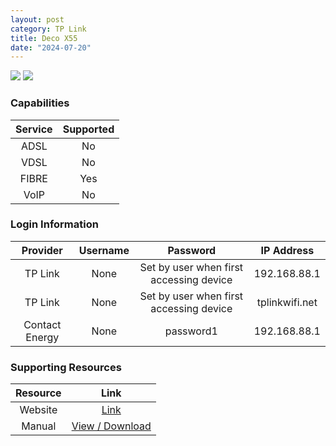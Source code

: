 ```yaml
---
layout: post
category: TP Link
title: Deco X55
date: "2024-07-20"
---
```

<img src="https://static.tp-link.com/upload/image-line/Deco_X55(1-pack)_Overview_01_normal_20211130005420y.jpg" class="modem_image">
<img src="https://static.tp-link.com/upload/image-line/Deco_X55_Overview_02_normal_20211130005449g.jpg" class="modem_image">

### Capabilities

| Service | Supported |
| :-: | :-: |
| ADSL | No |
| VDSL | No |
| FIBRE | Yes |
| VoIP | No |

### Login Information

| Provider | Username | Password | IP Address |
| :-: | :-: | :-: | :-: |
| TP Link | None | Set by user when first accessing device | 192.168.88.1 |
| TP Link | None | Set by user when first accessing device | tplinkwifi.net |
| Contact Energy | None | password1 | 192.168.88.1 |

### Supporting Resources

| Resource | Link |
| :-: | :-: |
| Website | [Link](https://www.tp-link.com/us/deco-mesh-wifi/product-family/deco-x55/) |
| Manual | [View / Download](https://static.tp-link.com/upload/manual/2024/202402/20240227/1910013601_Deco%20X55%201.30&1.32_User%20Guide_REV1.30.0.pdf) |
